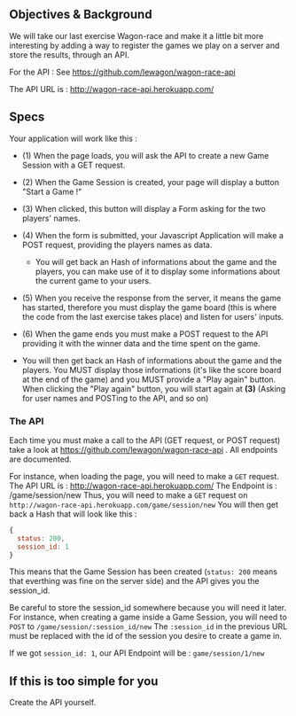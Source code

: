 ## Objectives & Background

We will take our last exercise Wagon-race and make it a little bit more interesting by adding a way to register the games we play on a server and store the results, through an API.

For the API :
See https://github.com/lewagon/wagon-race-api

The API URL is : http://wagon-race-api.herokuapp.com/

## Specs

Your application will work like this :

- (1) When the page loads, you will ask the API to create a new Game Session with a GET request.
- (2) When the Game Session is created, your page will display a button "Start a Game !"
- (3) When clicked, this button will display a Form asking for the two players' names.
- (4) When the form is submitted, your Javascript Application will make a POST request, providing the players names as data.
  - You will get back an Hash of informations about the game and the players, you can make use of it to display some informations about the current game to your users.

- (5) When you receive the response from the server, it means the game has started, therefore you must display the game board (this is where the code from the last exercise takes place) and listen for users' inputs.
- (6) When the game ends you must make a POST request to the API providing it with the winner data and the time spent on the game.
- You will then get back an Hash of informations about the game and the players. You MUST display those informations (it's like the score board at the end of the game) and you MUST provide a "Play again" button. When clicking the "Play again" button, you will start again at **(3)** (Asking for user names and POSTing to the API, and so on)

### The API

Each time you must make a call to the API (GET request, or POST request) take a look at https://github.com/lewagon/wagon-race-api .
All endpoints are documented.

For instance, when loading the page, you will need to make a `GET` request.
The API URL is : http://wagon-race-api.herokuapp.com/
The Endpoint is : /game/session/new
Thus, you will need to make a `GET` request on `http://wagon-race-api.herokuapp.com/game/session/new`
You will then get back a Hash that will look like this :

```javascript
{
  status: 200,
  session_id: 1
}
```

This means that the Game Session has been created (`status: 200` means that everthing was fine on the server side) and the API gives you the session_id.

Be careful to store the session_id somewhere because you will need it later.
For instance, when creating a game inside a Game Session, you will need to `POST` to `/game/session/:session_id/new`
The `:session_id` in the previous URL must be replaced with the id of the session you desire to create a game in.

If we got `session_id: 1`, our API Endpoint will be : `game/session/1/new`

## If this is too simple for you

Create the API yourself.
